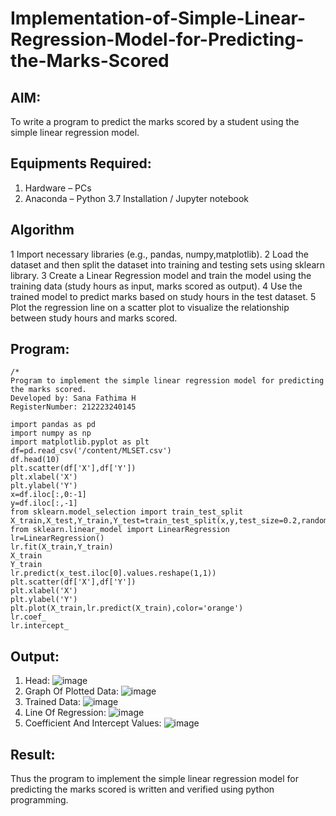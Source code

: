 # Implementation-of-Simple-Linear-Regression-Model-for-Predicting-the-Marks-Scored

## AIM:
To write a program to predict the marks scored by a student using the simple linear regression model.

## Equipments Required:
1. Hardware – PCs
2. Anaconda – Python 3.7 Installation / Jupyter notebook

## Algorithm
1 Import necessary libraries (e.g., pandas, numpy,matplotlib).
2 Load the dataset and then split the dataset into training and testing sets using sklearn library.
3 Create a Linear Regression model and train the model using the training data (study hours as input, marks scored as output).
4 Use the trained model to predict marks based on study hours in the test dataset.
5 Plot the regression line on a scatter plot to visualize the relationship between study hours and marks scored.

## Program:
```
/*
Program to implement the simple linear regression model for predicting the marks scored.
Developed by: Sana Fathima H
RegisterNumber: 212223240145

import pandas as pd
import numpy as np
import matplotlib.pyplot as plt
df=pd.read_csv('/content/MLSET.csv')
df.head(10)
plt.scatter(df['X'],df['Y'])
plt.xlabel('X')
plt.ylabel('Y')
x=df.iloc[:,0:-1]
y=df.iloc[:,-1]
from sklearn.model_selection import train_test_split
X_train,X_test,Y_train,Y_test=train_test_split(x,y,test_size=0.2,random_state=0)
from sklearn.linear_model import LinearRegression
lr=LinearRegression()
lr.fit(X_train,Y_train)
X_train
Y_train
lr.predict(x_test.iloc[0].values.reshape(1,1))
plt.scatter(df['X'],df['Y'])
plt.xlabel('X')
plt.ylabel('Y')
plt.plot(X_train,lr.predict(X_train),color='orange')
lr.coef_
lr.intercept_
```
## Output:
1) Head:
![image](https://github.com/Sanafathima95773/Implementation-of-Simple-Linear-Regression-Model-for-Predicting-the-Marks-Scored/assets/147084627/487073a2-148b-48e1-99a0-25ed14b87ffc)
2) Graph Of Plotted Data:
![image](https://github.com/Sanafathima95773/Implementation-of-Simple-Linear-Regression-Model-for-Predicting-the-Marks-Scored/assets/147084627/ba5f8f03-9205-4a13-8eeb-200e370caa36)
3) Trained Data:
![image](https://github.com/Sanafathima95773/Implementation-of-Simple-Linear-Regression-Model-for-Predicting-the-Marks-Scored/assets/147084627/1bf9af67-cf12-4f8b-b8c0-98e176830e81)
4) Line Of Regression:
![image](https://github.com/Sanafathima95773/Implementation-of-Simple-Linear-Regression-Model-for-Predicting-the-Marks-Scored/assets/147084627/d3c3d2d1-dc6e-4f6a-81d7-82e1ae60a756)
5) Coefficient And Intercept Values:
![image](https://github.com/Sanafathima95773/Implementation-of-Simple-Linear-Regression-Model-for-Predicting-the-Marks-Scored/assets/147084627/28df51fd-caae-494e-bd14-dfc1434fb516)

## Result:
Thus the program to implement the simple linear regression model for predicting the marks scored is written and verified using python programming.
